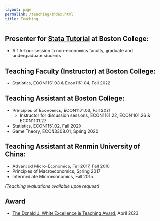 ```yaml
---
layout: page
permalink: /teaching/index.html
title: Teaching
---
```

## Presenter for [Stata Tutorial](https://www.bc.edu/bc-web/offices/its/services/research-services/tutorials.html#tab-intro_to_stata_1_getting_started_descriptive_stats_do_files) at Boston College:

- A 1.5-hour session to non-economics faculty, graduate and undergraduate students

## Teaching Faculty (Instructor) at Boston College:

- Statistics, ECON1151.03 & Econ1151.04, Fall 2022 

## Teaching Assistant at Boston College:

- Principles of Economics, ECON1101.03, Fall 2021
    - Instructor for discussion sessions, ECON1101.22, ECON1101.26 & ECON1101.27
- Statistics, ECON1151.02, Fall 2020
- Game Theory, ECON3308.01, Spring 2020

## Teaching Assistant at Renmin University of China:

- Advanced Micro-Economics, Fall 2017, Fall 2016
- Principles of Macroeconomics, Spring 2017
- Intermediate Microeconomics, Fall 2015

_(Teaching evaluations available upon request)_

## Award
- [The Donald J. White Excellence in Teaching Award](https://www.bc.edu/bc-web/academics/sites/center-for-teaching-excellence/programs-events/graduate-student-programs/graduate-student-teaching-recognition-ceremony.html), April 2023
